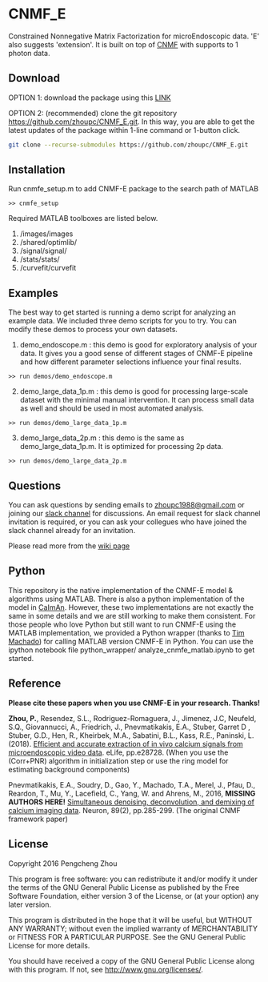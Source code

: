 # CNMF_E
Constrained Nonnegative Matrix Factorization for microEndoscopic data. 'E' also suggests 'extension'. It is built on top of [CNMF](https://github.com/epnev/ca_source_extraction) with supports to 1 photon data. 

## Download
OPTION 1: download the package using this [LINK](https://github.com/zhoupc/CNMF_E/archive/master.zip)

OPTION 2: (recommended) clone the git repository <https://github.com/zhoupc/CNMF_E.git>. In this way, you are able to get the latest updates of the package within 1-line command or 1-button click. 
```bash 
git clone --recurse-submodules https://github.com/zhoupc/CNMF_E.git 
```
## Installation
Run cnmfe_setup.m to add CNMF-E package to the search path of MATLAB

`>> cnmfe_setup`

<!-- CNMF-E requires [CVX](http://cvxr.com/cvx/) to denoise the extracted calcium traces. CNMF-E will automatically downloaded it and add it to the searching path.  -->

Required MATLAB toolboxes are listed below. 

1. /images/images
2. /shared/optimlib/
3. /signal/signal/
4. /stats/stats/
5. /curvefit/curvefit

## Examples
The best way to get started is running a demo script for analyzing an example data. We included three demo scripts for you to try. You can modify these demos to process your own datasets. 

1. demo_endoscope.m : this demo is good for exploratory analysis of your data. It gives you a good sense of different stages of CNMF-E pipeline and how different parameter selections influence your final results. 

  `>> run demos/demo_endoscope.m ` 

2. demo_large_data_1p.m : this demo is good for processing large-scale dataset with the minimal manual intervention. It can process small data as well and should be used in most automated analysis. 

  `>> run demos/demo_large_data_1p.m`

3. demo_large_data_2p.m : this demo is the same as demo_large_data_1p.m. It is optimized for processing 2p data. 

  `>> run demos/demo_large_data_2p.m`

## Questions
You can ask questions by sending emails to zhoupc1988@gmail.com or joining our [slack channel](https://beat-ica.slack.com) for discussions. An email request for slack channel invitation is required,  or you can ask your collegues who have joined the slack channel already for an invitation. 

Please read more from the [wiki page](https://github.com/zhoupc/CNMF_E/wiki) 

## Python 

This repository is the native implementation of the CNMF-E model & algorithms using MATLAB. There is also a python implementation of the model in [CaImAn](https://github.com/flatironinstitute/CaImAn). However, these two implementations are not exactly the same in some details and we are still working to make them consistent. For those people who love Python but still want to run CNMF-E using the MATLAB implementation, we provided a Python wrapper (thanks to [Tim Machado](https://github.com/tamachado)) for calling MATLAB version CNMF-E in Python.  You can use the ipython notebook file python_wrapper/ analyze_cnmfe_matlab.ipynb to get started. 



## Reference
**Please cite these papers when you use CNMF-E in your research. Thanks!**

**Zhou, P.**, Resendez, S.L., Rodriguez-Romaguera, J., Jimenez, J.C, Neufeld, S.Q., Giovannucci, A., Friedrich, J., Pnevmatikakis, E.A., Stuber, Garret D ,  Stuber, G.D., Hen, R., Kheirbek, M.A., Sabatini, B.L., Kass, R.E., Paninski, L. (2018). [Efficient and accurate extraction of in vivo calcium signals from microendoscopic video data](https://elifesciences.org/articles/28728). eLife,  pp.e28728.  (When you use the (Corr+PNR) algorithm in initialization step or use the ring model for estimating background components)

Pnevmatikakis, E.A., Soudry, D., Gao, Y., Machado, T.A., Merel, J., Pfau, D., Reardon, T., Mu, Y., Lacefield, C., Yang, W. and Ahrens, M., 2016, **MISSING AUTHORS HERE!**
[Simultaneous denoising, deconvolution, and demixing of calcium imaging data](http://www.sciencedirect.com/science/article/pii/S0896627315010843). Neuron, 89(2), pp.285-299. (The original CNMF framework paper) 



## License
Copyright 2016 Pengcheng Zhou

This program is free software: you can redistribute it and/or modify
it under the terms of the GNU General Public License as published by
the Free Software Foundation, either version 3 of the License, or
(at your option) any later version.

This program is distributed in the hope that it will be useful,
but WITHOUT ANY WARRANTY; without even the implied warranty of
MERCHANTABILITY or FITNESS FOR A PARTICULAR PURPOSE.  See the
GNU General Public License for more details.

You should have received a copy of the GNU General Public License
along with this program.  If not, see <http://www.gnu.org/licenses/>.
